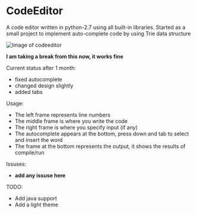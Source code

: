 # CodeEditor
A code editor written in python-2.7 using all built-in libraries. Started as a small project to implement auto-complete code by using Trie data structure

![Image of codeeditor](http://i.imgur.com/VyA9y9a.png)

**I am taking a break from this now, it works fine**

Current status after 1 month:
- fixed autocomplete
- changed design slightly
- added tabs


Usage:
- The left frame represents line numbers
- The middle frame is where you write the code
- The right frame is where you specify input (if any)
- The autocomplete appears at the bottom, press down and tab to select and insert the word
- The frame at the bottom represents the output, it shows the results of compile/run

Issuses:
- __add any issuse here__

TODO:
- Add java support
- Add a light theme

